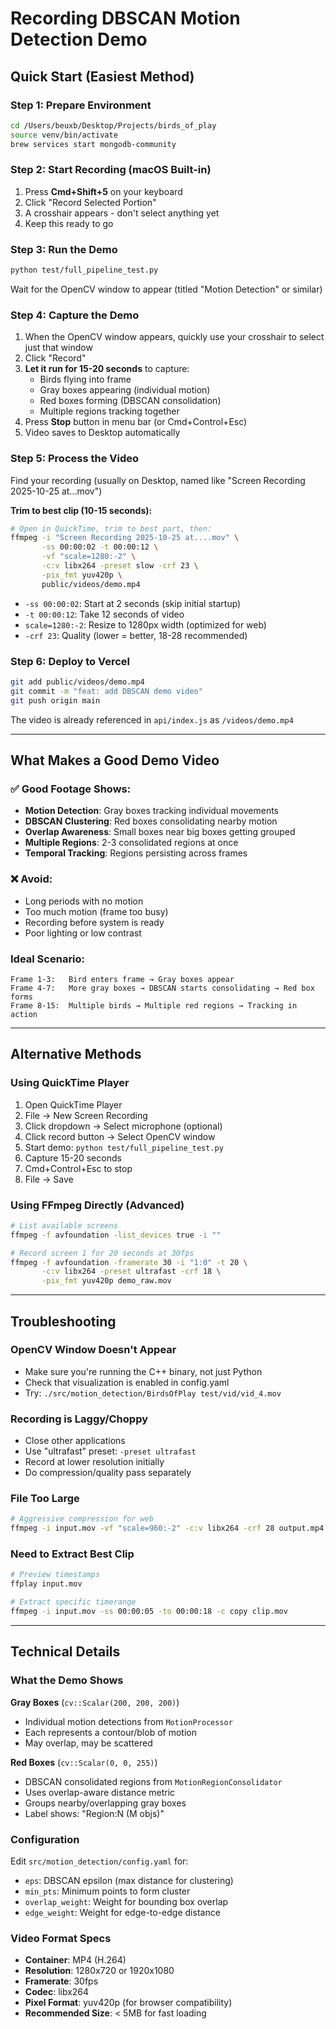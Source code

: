 # Recording DBSCAN Motion Detection Demo

## Quick Start (Easiest Method)

### Step 1: Prepare Environment
```bash
cd /Users/beuxb/Desktop/Projects/birds_of_play
source venv/bin/activate
brew services start mongodb-community
```

### Step 2: Start Recording (macOS Built-in)
1. Press **Cmd+Shift+5** on your keyboard
2. Click "Record Selected Portion"
3. A crosshair appears - don't select anything yet
4. Keep this ready to go

### Step 3: Run the Demo
```bash
python test/full_pipeline_test.py
```

Wait for the OpenCV window to appear (titled "Motion Detection" or similar)

### Step 4: Capture the Demo
1. When the OpenCV window appears, quickly use your crosshair to select just that window
2. Click "Record"
3. **Let it run for 15-20 seconds** to capture:
   - Birds flying into frame
   - Gray boxes appearing (individual motion)
   - Red boxes forming (DBSCAN consolidation)
   - Multiple regions tracking together
4. Press **Stop** button in menu bar (or Cmd+Control+Esc)
5. Video saves to Desktop automatically

### Step 5: Process the Video
Find your recording (usually on Desktop, named like "Screen Recording 2025-10-25 at...mov")

**Trim to best clip (10-15 seconds):**
```bash
# Open in QuickTime, trim to best part, then:
ffmpeg -i "Screen Recording 2025-10-25 at....mov" \
       -ss 00:00:02 -t 00:00:12 \
       -vf "scale=1280:-2" \
       -c:v libx264 -preset slow -crf 23 \
       -pix_fmt yuv420p \
       public/videos/demo.mp4
```

- `-ss 00:00:02`: Start at 2 seconds (skip initial startup)
- `-t 00:00:12`: Take 12 seconds of video
- `scale=1280:-2`: Resize to 1280px width (optimized for web)
- `-crf 23`: Quality (lower = better, 18-28 recommended)

### Step 6: Deploy to Vercel
```bash
git add public/videos/demo.mp4
git commit -m "feat: add DBSCAN demo video"
git push origin main
```

The video is already referenced in `api/index.js` as `/videos/demo.mp4`

---

## What Makes a Good Demo Video

### ✅ Good Footage Shows:
- **Motion Detection**: Gray boxes tracking individual movements
- **DBSCAN Clustering**: Red boxes consolidating nearby motion
- **Overlap Awareness**: Small boxes near big boxes getting grouped
- **Multiple Regions**: 2-3 consolidated regions at once
- **Temporal Tracking**: Regions persisting across frames

### ❌ Avoid:
- Long periods with no motion
- Too much motion (frame too busy)
- Recording before system is ready
- Poor lighting or low contrast

### Ideal Scenario:
```
Frame 1-3:   Bird enters frame → Gray boxes appear
Frame 4-7:   More gray boxes → DBSCAN starts consolidating → Red box forms
Frame 8-15:  Multiple birds → Multiple red regions → Tracking in action
```

---

## Alternative Methods

### Using QuickTime Player
1. Open QuickTime Player
2. File → New Screen Recording
3. Click dropdown → Select microphone (optional)
4. Click record button → Select OpenCV window
5. Start demo: `python test/full_pipeline_test.py`
6. Capture 15-20 seconds
7. Cmd+Control+Esc to stop
8. File → Save

### Using FFmpeg Directly (Advanced)
```bash
# List available screens
ffmpeg -f avfoundation -list_devices true -i ""

# Record screen 1 for 20 seconds at 30fps
ffmpeg -f avfoundation -framerate 30 -i "1:0" -t 20 \
       -c:v libx264 -preset ultrafast -crf 18 \
       -pix_fmt yuv420p demo_raw.mov
```

---

## Troubleshooting

### OpenCV Window Doesn't Appear
- Make sure you're running the C++ binary, not just Python
- Check that visualization is enabled in config.yaml
- Try: `./src/motion_detection/BirdsOfPlay test/vid/vid_4.mov`

### Recording is Laggy/Choppy
- Close other applications
- Use "ultrafast" preset: `-preset ultrafast`
- Record at lower resolution initially
- Do compression/quality pass separately

### File Too Large
```bash
# Aggressive compression for web
ffmpeg -i input.mov -vf "scale=960:-2" -c:v libx264 -crf 28 output.mp4
```

### Need to Extract Best Clip
```bash
# Preview timestamps
ffplay input.mov

# Extract specific timerange
ffmpeg -i input.mov -ss 00:00:05 -to 00:00:18 -c copy clip.mov
```

---

## Technical Details

### What the Demo Shows

**Gray Boxes** (`cv::Scalar(200, 200, 200)`)
- Individual motion detections from `MotionProcessor`
- Each represents a contour/blob of motion
- May overlap, may be scattered

**Red Boxes** (`cv::Scalar(0, 0, 255)`)
- DBSCAN consolidated regions from `MotionRegionConsolidator`
- Uses overlap-aware distance metric
- Groups nearby/overlapping gray boxes
- Label shows: "Region:N (M objs)"

### Configuration
Edit `src/motion_detection/config.yaml` for:
- `eps`: DBSCAN epsilon (max distance for clustering)
- `min_pts`: Minimum points to form cluster
- `overlap_weight`: Weight for bounding box overlap
- `edge_weight`: Weight for edge-to-edge distance

### Video Format Specs
- **Container**: MP4 (H.264)
- **Resolution**: 1280x720 or 1920x1080
- **Framerate**: 30fps
- **Codec**: libx264
- **Pixel Format**: yuv420p (for browser compatibility)
- **Recommended Size**: < 5MB for fast loading

